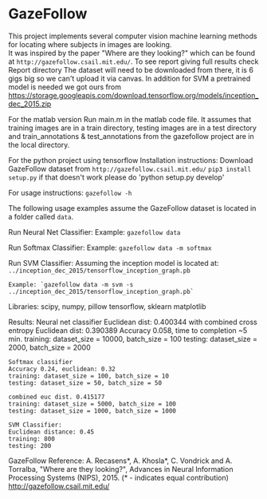 # GazeFollow

This project implements several computer vision machine learning methods for 
locating where subjects in images are looking.  
It was inspired by the paper "Where are they looking?" which can be found at 
`http://gazefollow.csail.mit.edu/`.
To see report giving full results check Report directory
The dataset will need to be downloaded from there, it is 6 gigs big so we can't
upload it via canvas.
In addition for SVM a pretrained model is needed we got ours from
https://storage.googleapis.com/download.tensorflow.org/models/inception_dec_2015.zip

For the matlab version
Run main.m in the matlab code file. It assumes that training images are in a train directory, testing images
are in a test directory and train_annotations & test_annotations from the gazefollow project are in the local directory.

For the python project using tensorflow
Installation instructions:
    Download GazeFollow dataset from `http://gazefollow.csail.mit.edu/`
    `pip3 install setup.py` if that doesn't work please do 
	'python setup.py develop'

For usage instructions:
    `gazefollow -h`

The following usage examples assume the GazeFollow dataset is located in a folder called `data`.

Run Neural Net Classifier:
    Example: `gazefollow data`

Run Softmax Classifier:
    Example: `gazefollow data -m softmax`

Run SVM Classifier:
    Assuming the inception model is located at: 
        `../inception_dec_2015/tensorflow_inception_graph.pb`
        
    Example: `gazefollow data -m svm -s ../inception_dec_2015/tensorflow_inception_graph.pb`

Libraries:
    scipy, numpy, pillow
    tensorflow, sklearn
    matplotlib

Results:
    Neural net classifier
    Euclidean dist: 0.400344 with combined cross entropy
    Euclidean dist: 0.390389
    Accuracy 0.058, time to completion ~5 min.
    training: dataset_size = 10000, batch_size = 100
    testing: dataset_size = 2000, batch_size = 2000

    Softmax classifier 
    Accuracy 0.24, euclidean: 0.32
    training: dataset_size = 100, batch_size = 10
    testing: dataset_size = 50, batch_size = 50

    combined euc dist. 0.415177
    training: dataset_size = 5000, batch_size = 100
    testing: dataset_size = 1000, batch_size = 1000

    SVM Classifier:
    Euclidean distance: 0.45
    training: 800
    testing: 200

GazeFollow Reference:
A. Recasens*, A. Khosla*, C. Vondrick and A. Torralba, 
"Where are they looking?",
Advances in Neural Information Processing Systems (NIPS), 2015.
(* - indicates equal contribution)
http://gazefollow.csail.mit.edu/